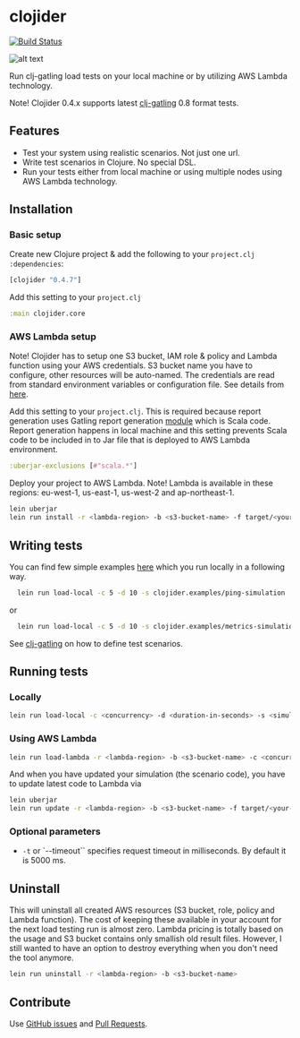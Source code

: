 # clojider

[![Build Status](https://travis-ci.org/mhjort/clojider.svg?branch=master)](https://travis-ci.org/mhjort/clojider)

![alt text](https://upload.wikimedia.org/wikipedia/commons/thumb/5/5c/Atlas_November_2005.jpg/220px-Atlas_November_2005.jpg "Large Hadron Collider")

Run clj-gatling load tests on your local machine or by utilizing AWS Lambda technology.

Note! Clojider 0.4.x supports latest [clj-gatling](https://github.com/mhjort/clj-gatling) 0.8 format tests.

## Features

* Test your system using realistic scenarios. Not just one url.
* Write test scenarios in Clojure. No special DSL.
* Run your tests either from local machine or using multiple nodes using AWS Lambda technology.

## Installation

### Basic setup

  Create new Clojure project & add the following to your `project.clj` `:dependencies`:

  ```clojure
  [clojider "0.4.7"]
  ```

  Add this setting to your `project.clj`

  ```clojure
  :main clojider.core
  ```

### AWS Lambda setup

  Note! Clojider has to setup one S3 bucket, IAM role & policy and Lambda function using your AWS credentials. S3 bucket name you have to configure, other resources will be auto-named.
  The credentials are read from standard environment variables or configuration file. See details from  [here](http://docs.aws.amazon.com/AWSSdkDocsJava/latest/DeveloperGuide/set-up-creds.html).

  Add this setting to your `project.clj`. This is required because report generation uses Gatling report generation [module](https://github.com/gatling/gatling-highcharts) which is Scala code.
  Report generation happens in local machine and this setting prevents Scala code to be included in to Jar file that is deployed to AWS Lambda environment.

  ```clojure
  :uberjar-exclusions [#"scala.*"]
  ```

  Deploy your project to AWS Lambda.
  Note! Lambda is available in these regions: eu-west-1, us-east-1, us-west-2 and ap-northeast-1.

  ```sh
  lein uberjar
  lein run install -r <lambda-region> -b <s3-bucket-name> -f target/<your-uberjar-path>
  ```

## Writing tests

You can find few simple examples [here](https://github.com/mhjort/clojider/blob/master/src/clojider/examples.clj)
which you run locally in a following way.

```sh
  lein run load-local -c 5 -d 10 -s clojider.examples/ping-simulation
```
or

```sh
  lein run load-local -c 5 -d 10 -s clojider.examples/metrics-simulation
```

See [clj-gatling](https://github.com/mhjort/clj-gatling) on how to define test scenarios.

## Running tests

### Locally

  ```sh
  lein run load-local -c <concurrency> -d <duration-in-seconds> -s <simulation-symbol>
  ```

### Using AWS Lambda

  ```sh
  lein run load-lambda -r <lambda-region> -b <s3-bucket-name> -c <concurrency> -d <duration-in-seconds> -s <simulation-symbol>
  ```

  And when you have updated your simulation (the scenario code), you have to update latest code to Lambda via

  ```sh
  lein uberjar
  lein run update -r <lambda-region> -b <s3-bucket-name> -f target/<your-uberjar-path>
  ```

### Optional parameters

  * `-t` or `--timeout`` specifies request timeout in milliseconds. By default it is 5000 ms.

## Uninstall

This will uninstall all created AWS resources (S3 bucket, role, policy and Lambda function).
The cost of keeping these available in your account for the next load testing run is almost zero.
Lambda pricing is totally based on the usage and S3 bucket contains only smallish old result files.
However, I still wanted to have an option to destroy everything when you don't need the tool anymore.

  ```sh
  lein run uninstall -r <lambda-region> -b <s3-bucket-name>
  ```



## Contribute

Use [GitHub issues](https://github.com/mhjort/clojider/issues) and [Pull Requests](https://github.com/mhjort/clojider/pulls).
